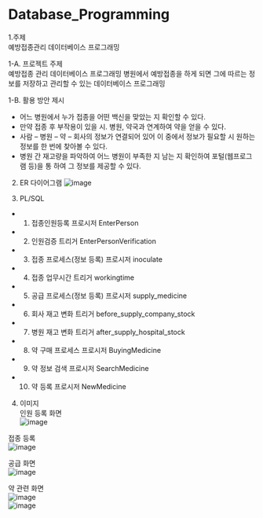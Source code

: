 # Database_Programming
1.주제  
예방접종관리 데이터베이스 프로그래밍 


1-A. 프로젝트 주제  
예방접종 관리 데이터베이스 프로그래밍	병원에서 예방접종을 하게 되면 그에 따르는 정보를 저장하고 관리할 수 있는 데이터베이스 프로그래밍


1-B. 활용 방안 제시
- 어느 병원에서 누가 접종을 어떤 백신을 맞았는 지 확인할 수 있다.
- 만약 접종 후 부작용이 있을 시. 병원, 약국과 연계하여 약을 얻을 수 있다. 
- 사람 – 병원 – 약 – 회사의 정보가 연결되어 있어 이 중에서 정보가 필요할 시 원하는 정보를 한 번에 찾아볼 수 있다. 
- 병원 간 재고량을 파악하여 어느 병원이 부족한 지 남는 지 확인하여 포털(웹프로그램 등)을 통 하여 그 정보를 제공할 수 있다.  


2. ER 다이어그램
![image](https://user-images.githubusercontent.com/79445881/226107994-fe2226be-a70f-4a0a-9864-07403dddcd13.png)


3. PL/SQL
 - 1.	접종인원등록 프로시저 EnterPerson  
 - 2.	인원검증 트리거 EnterPersonVerification  
 - 3.	접종 프로세스(정보 등록) 프로시저 inoculate  
 - 4.	접종 업무시간 트리거 workingtime  
 - 5.	공급 프로세스(정보 등록) 프로시저 supply_medicine  
 - 6.	회사 재고 변화 트리거 before_supply_company_stock  
 - 7.	병원 재고 변화 트리거 after_supply_hospital_stock  
 - 8.	약 구매 프로세스 프로시저 BuyingMedicine  
 - 9.	약 정보 검색 프로시저 SearchMedicine  
 - 10. 약 등록 프로시저 NewMedicine
 
4. 이미지  
인원 등록 화면  
![image](https://user-images.githubusercontent.com/79445881/226108171-a3de7791-9351-419a-8933-a5535aaebc58.png)  

접종 등록  
![image](https://user-images.githubusercontent.com/79445881/226108213-427b8b0c-7ca3-408c-8dbc-8a902ca1280a.png)  

공급 화면  
![image](https://user-images.githubusercontent.com/79445881/226108256-0fb9ba88-ebbf-4d2f-a63b-ab9317b2dc0c.png)

약 관련 화면  
![image](https://user-images.githubusercontent.com/79445881/226108282-9cf482bf-3550-4fd1-be92-61af39fc53fb.png)  
![image](https://user-images.githubusercontent.com/79445881/226108288-a0582397-8770-4048-b4d6-0c65df546d53.png)




